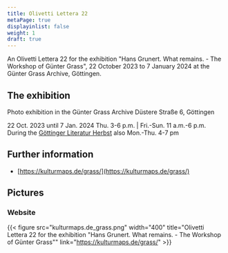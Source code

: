 ```yaml
---
title: Olivetti Lettera 22
metaPage: true
displayinlist: false
weight: 1
draft: true
---
```


An Olivetti Lettera 22 for the exhibition "Hans Grunert. What remains. - The Workshop of Günter Grass", 22 October 2023 to 7 January 2024 at the Günter Grass Archive, Göttingen.
<!--more-->

## The exhibition

Photo exhibition in the Günter Grass Archive
Düstere Straße 6, Göttingen

22 Oct. 2023 until 7 Jan. 2024
Thu. 3-6 p.m. | Fri.-Sun. 11 a.m.-6 p.m.
During the [Göttinger Literatur Herbst](https://www.literaturherbst.com/) also
Mon.-Thu. 4-7 pm


## Further information

* [https://kulturmaps.de/grass/](https://kulturmaps.de/grass/)

## Pictures

### Website

{{< figure src="kulturmaps.de_grass.png" width="400" title="Olivetti Lettera 22 for the exhibition \"Hans Grunert. What remains. - The Workshop of Günter Grass\"" link="https://kulturmaps.de/grass/" >}}
